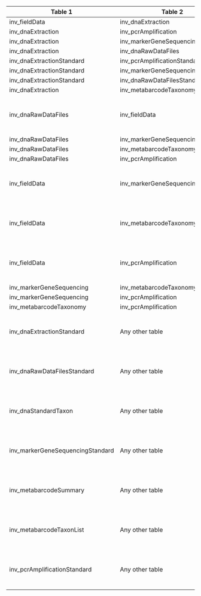 |Table 1|Table 2|Join by field(s)|
|------------------------|------------------------|-------------------------------|
inv_fieldData|inv_dnaExtraction|geneticSampleID
inv_dnaExtraction|inv_pcrAmplification|dnaSampleID
inv_dnaExtraction|inv_markerGeneSequencing|dnaSampleID
inv_dnaExtraction|inv_dnaRawDataFiles|dnaSampleID
inv_dnaExtractionStandard|inv_pcrAmplificationStandard|dnaSampleID
inv_dnaExtractionStandard|inv_markerGeneSequencingStandard|dnaSampleID
inv_dnaExtractionStandard|inv_dnaRawDataFilesStandard|dnaSampleID
inv_dnaExtraction|inv_metabarcodeTaxonomy|dnaSampleID
inv_dnaRawDataFiles|inv_fieldData|Requires intermediate table: join via inv_dnaExtraction table
inv_dnaRawDataFiles|inv_markerGeneSequencing|dnaSampleID
inv_dnaRawDataFiles|inv_metabarcodeTaxonomy|dnaSampleID
inv_dnaRawDataFiles|inv_pcrAmplification|dnaSampleID
inv_fieldData|inv_markerGeneSequencing|Requires intermediate table: join via inv_dnaExtraction table
inv_fieldData|inv_metabarcodeTaxonomy|Requires intermediate table: join via inv_dnaExtraction table
inv_fieldData|inv_pcrAmplification|Requires intermediate table: join via inv_dnaExtraction table
inv_markerGeneSequencing|inv_metabarcodeTaxonomy|dnaSampleID
inv_markerGeneSequencing|inv_pcrAmplification|dnaSampleID
inv_metabarcodeTaxonomy|inv_pcrAmplification|dnaSampleID
inv_dnaExtractionStandard|Any other table|Join not recommended. Data resolution does not match other tables.
inv_dnaRawDataFilesStandard|Any other table|Join not recommended. Data resolution does not match other tables.
inv_dnaStandardTaxon|Any other table|Join not recommended. Data resolution does not match other tables.
inv_markerGeneSequencingStandard|Any other table|Join not recommended. Data resolution does not match other tables.
inv_metabarcodeSummary|Any other table|Join not recommended. Data resolution does not match other tables.
inv_metabarcodeTaxonList|Any other table|Join not recommended. Data resolution does not match other tables.
inv_pcrAmplificationStandard|Any other table|Join not recommended. Data resolution does not match other tables.
